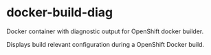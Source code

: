 # docker-build-diag
Docker container with diagnostic output for OpenShift docker builder.

Displays build relevant configuration during a OpenShift Docker build.
